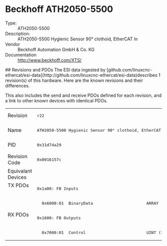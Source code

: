 #  Beckhoff ATH2050-5500

<dl>
  <dt>Type:</dt><dd>ATH2050-5500</dd>
  <dt>Description:</dt><dd>ATH2050-5500 Hygienic Sensor 90° clothoid, EtherCAT In</dd>
  <dt>Vendor</dt><dd>Beckhoff Automation GmbH & Co. KG</dd>
  <dt>Documentation</dt><dd><a href="http://www.beckhoff.com/XTS/">http://www.beckhoff.com/XTS/</a></dd>
</dl>
## Revisions and PDOs
The ESI data ingested by [github.com/linuxcnc-ethercat/esi-data](http://github.com/linuxcnc-ethercat/esi-data)describes 1 revision(s) of this hardware.  Here are the known revisions and their differences.

This also includes the send and receive PDOs defined for each revision, and a link to other known devices with identical PDOs.

<table>
<tr >
<td class="first">Revision</td>
<td ><pre>r22</pre></td>
</tr>
<tr >
<td class="first">Name</td>
<td ><pre>ATH2050-5500 Hygienic Sensor 90° clothoid, EtherCAT In</pre></td>
</tr>
<tr >
<td class="first">PID</td>
<td ><pre>0x31d74a29</pre></td>
</tr>
<tr >
<td class="first">Revision Code</td>
<td ><pre>0x0016157c</pre></td>
</tr>
<tr >
<td class="first">Equivalant Devices</td>
<td ></td>
</tr>
<tr class="txpdo pdosection">
<td class="first" rowspan=2 valign=top>TX PDOs</td>
<td><pre>0x1a00: FB Inputs</pre></td>
<td></td>
</tr>
<tr class="txpdo">
<td ><pre>  0x6000:01  BinaryData                      ARRAY [0..57] OF BYTE (464 bits)</pre></td>
</tr>
<tr class="rxpdo pdosection">
<td class="first" rowspan=2 valign=top>RX PDOs</td>
<td><pre>0x1600: FB Outputs</pre></td>
<td></td>
</tr>
<tr class="rxpdo">
<td ><pre>  0x7000:01  Control                         UINT (16 bits)</pre></td>
</tr>
</table>
